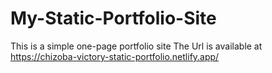 # My-Static-Portfolio-Site
This is a simple one-page portfolio site 
The Url is available at https://chizoba-victory-static-portfolio.netlify.app/
